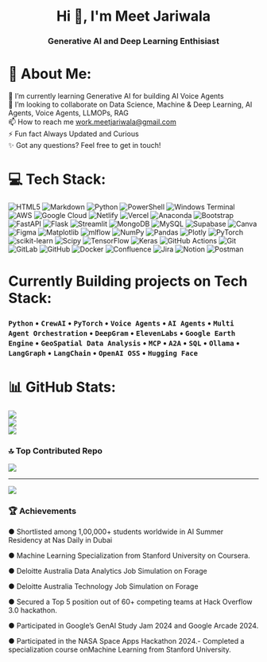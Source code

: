 <h1 align="center">Hi 👋, I'm Meet Jariwala</h1>
<h3 align="center">Generative AI and Deep Learning Enthisiast</h3>

# 💫 About Me:
🌱 I’m currently learning Generative AI for building AI Voice Agents<br>👯 I’m looking to collaborate on Data Science, Machine & Deep Learning, AI Agents, Voice Agents, LLMOPs, RAG<br>📫 How to reach me work.meetjariwala@gmail.com<br>⚡ Fun fact Always Updated and Curious<br>✨ Got any questions? Feel free to get in touch!


# 💻 Tech Stack:
![HTML5](https://img.shields.io/badge/html5-%23E34F26.svg?style=for-the-badge&logo=html5&logoColor=white) ![Markdown](https://img.shields.io/badge/markdown-%23000000.svg?style=for-the-badge&logo=markdown&logoColor=white) ![Python](https://img.shields.io/badge/python-3670A0?style=for-the-badge&logo=python&logoColor=ffdd54) ![PowerShell](https://img.shields.io/badge/PowerShell-%235391FE.svg?style=for-the-badge&logo=powershell&logoColor=white) ![Windows Terminal](https://img.shields.io/badge/Windows%20Terminal-%234D4D4D.svg?style=for-the-badge&logo=windows-terminal&logoColor=white) ![AWS](https://img.shields.io/badge/AWS-%23FF9900.svg?style=for-the-badge&logo=amazon-aws&logoColor=white) ![Google Cloud](https://img.shields.io/badge/GoogleCloud-%234285F4.svg?style=for-the-badge&logo=google-cloud&logoColor=white) ![Netlify](https://img.shields.io/badge/netlify-%23000000.svg?style=for-the-badge&logo=netlify&logoColor=#00C7B7) ![Vercel](https://img.shields.io/badge/vercel-%23000000.svg?style=for-the-badge&logo=vercel&logoColor=white) ![Anaconda](https://img.shields.io/badge/Anaconda-%2344A833.svg?style=for-the-badge&logo=anaconda&logoColor=white) ![Bootstrap](https://img.shields.io/badge/bootstrap-%238511FA.svg?style=for-the-badge&logo=bootstrap&logoColor=white) ![FastAPI](https://img.shields.io/badge/FastAPI-005571?style=for-the-badge&logo=fastapi) ![Flask](https://img.shields.io/badge/flask-%23000.svg?style=for-the-badge&logo=flask&logoColor=white) ![Streamlit](https://img.shields.io/badge/Streamlit-%23FE4B4B.svg?style=for-the-badge&logo=streamlit&logoColor=white) ![MongoDB](https://img.shields.io/badge/MongoDB-%234ea94b.svg?style=for-the-badge&logo=mongodb&logoColor=white) ![MySQL](https://img.shields.io/badge/mysql-4479A1.svg?style=for-the-badge&logo=mysql&logoColor=white) ![Supabase](https://img.shields.io/badge/Supabase-3ECF8E?style=for-the-badge&logo=supabase&logoColor=white) ![Canva](https://img.shields.io/badge/Canva-%2300C4CC.svg?style=for-the-badge&logo=Canva&logoColor=white) ![Figma](https://img.shields.io/badge/figma-%23F24E1E.svg?style=for-the-badge&logo=figma&logoColor=white) ![Matplotlib](https://img.shields.io/badge/Matplotlib-%23ffffff.svg?style=for-the-badge&logo=Matplotlib&logoColor=black) ![mlflow](https://img.shields.io/badge/mlflow-%23d9ead3.svg?style=for-the-badge&logo=numpy&logoColor=blue) ![NumPy](https://img.shields.io/badge/numpy-%23013243.svg?style=for-the-badge&logo=numpy&logoColor=white) ![Pandas](https://img.shields.io/badge/pandas-%23150458.svg?style=for-the-badge&logo=pandas&logoColor=white) ![Plotly](https://img.shields.io/badge/Plotly-%233F4F75.svg?style=for-the-badge&logo=plotly&logoColor=white) ![PyTorch](https://img.shields.io/badge/PyTorch-%23EE4C2C.svg?style=for-the-badge&logo=PyTorch&logoColor=white) ![scikit-learn](https://img.shields.io/badge/scikit--learn-%23F7931E.svg?style=for-the-badge&logo=scikit-learn&logoColor=white) ![Scipy](https://img.shields.io/badge/SciPy-%230C55A5.svg?style=for-the-badge&logo=scipy&logoColor=%white) ![TensorFlow](https://img.shields.io/badge/TensorFlow-%23FF6F00.svg?style=for-the-badge&logo=TensorFlow&logoColor=white) ![Keras](https://img.shields.io/badge/Keras-%23D00000.svg?style=for-the-badge&logo=Keras&logoColor=white) ![GitHub Actions](https://img.shields.io/badge/github%20actions-%232671E5.svg?style=for-the-badge&logo=githubactions&logoColor=white) ![Git](https://img.shields.io/badge/git-%23F05033.svg?style=for-the-badge&logo=git&logoColor=white) ![GitLab](https://img.shields.io/badge/gitlab-%23181717.svg?style=for-the-badge&logo=gitlab&logoColor=white) ![GitHub](https://img.shields.io/badge/github-%23121011.svg?style=for-the-badge&logo=github&logoColor=white) ![Docker](https://img.shields.io/badge/docker-%230db7ed.svg?style=for-the-badge&logo=docker&logoColor=white) ![Confluence](https://img.shields.io/badge/confluence-%23172BF4.svg?style=for-the-badge&logo=confluence&logoColor=white) ![Jira](https://img.shields.io/badge/jira-%230A0FFF.svg?style=for-the-badge&logo=jira&logoColor=white) ![Notion](https://img.shields.io/badge/Notion-%23000000.svg?style=for-the-badge&logo=notion&logoColor=white) ![Postman](https://img.shields.io/badge/Postman-FF6C37?style=for-the-badge&logo=postman&logoColor=white)

# Currently Building projects on Tech Stack:
<h3 align="left">
  <code>Python</code> • 
  <code>CrewAI</code> • 
  <code>PyTorch</code> • 
  <code>Voice Agents</code> •
  <code>AI Agents</code> •
  <code>Multi Agent Orchestration</code> •  
  <code>DeepGram</code> •
  <code>ElevenLabs</code> •
  <code>Google Earth Engine</code> •
  <code>GeoSpatial Data Analysis</code> •
  <code>MCP</code> •
  <code>A2A</code> • 
  <code>SQL</code> • 
  <code>Ollama</code> • 
  <code>LangGraph</code> • 
  <code>LangChain</code> • 
  <code>OpenAI OSS</code> • 
  <code>Hugging Face</code>
</h3>


# 📊 GitHub Stats:
![](https://github-readme-stats.vercel.app/api?username=MeetJariwala10&theme=tokyonight&hide_border=false&include_all_commits=false&count_private=false)<br/>
![](https://nirzak-streak-stats.vercel.app/?user=MeetJariwala10&theme=tokyonight&hide_border=false)<br/>
![](https://github-readme-stats.vercel.app/api/top-langs/?username=MeetJariwala10&theme=tokyonight&hide_border=false&include_all_commits=false&count_private=false&layout=compact)

### 🔝 Top Contributed Repo
![](https://github-contributor-stats.vercel.app/api?username=MeetJariwala10&limit=5&theme=dark&combine_all_yearly_contributions=true)

---

[![](https://visitcount.itsvg.in/api?id=MeetJariwala10&icon=0&color=0)](https://visitcount.itsvg.in)

### 🏆 Achievements
● Shortlisted among 1,00,000+ students worldwide in AI Summer Residency at Nas Daily in Dubai  
<p></p>
● Machine Learning Specialization from Stanford University on Coursera. 
<p></p>
● Deloitte Australia Data Analytics Job Simulation on Forage  
<p></p>
● Deloitte Australia Technology Job Simulation on Forage 
<p></p>
● Secured a Top 5 position out of 60+ competing teams at Hack Overflow 3.0 hackathon. 
<p></p>
● Participated in Google’s GenAI Study Jam 2024 and Google Arcade 2024. 
<p></p>

● Participated in the NASA Space Apps Hackathon 2024.- Completed a specialization course onMachine Learning from Stanford University.

<!-- Proudly created with GPRM ( https://gprm.itsvg.in ) -->
